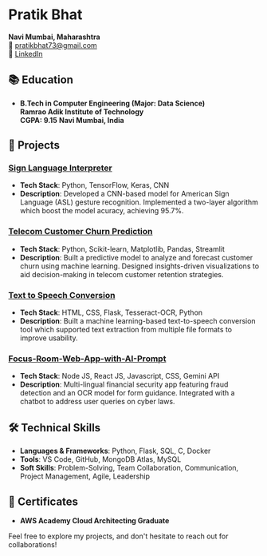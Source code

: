 

# Pratik Bhat

**Navi Mumbai, Maharashtra**  
📧 [pratikbhat73@gmail.com](mailto:pratikbhat73@gmail.com)  
💼 [LinkedIn](https://www.linkedin.com/in/pratikb10) 

## 📚 Education
- **B.Tech in Computer Engineering (Major: Data Science)**  
  **Ramrao Adik Institute of Technology**  
  **CGPA: 9.15**
  **Navi Mumbai, India**

## 💼 Projects

### [Sign Language Interpreter](https://github.com/PratikB30/Sign-Language-Interpreter-using-CNN)
- **Tech Stack**: Python, TensorFlow, Keras, CNN
- **Description**: Developed a CNN-based model for American Sign Language (ASL) gesture recognition. Implemented a two-layer algorithm which boost the model acuracy, achieving 95.7%.

### [Telecom Customer Churn Prediction](https://github.com/PratikB30/Telecom-Churn-Prediction)
- **Tech Stack**: Python, Scikit-learn, Matplotlib, Pandas, Streamlit
- **Description**: Built a predictive model to analyze and forecast customer churn using machine learning. Designed insights-driven visualizations to aid decision-making in telecom customer retention strategies.

### [Text to Speech Conversion](https://github.com/PratikB30/Text-to-Speech-Convertor)
- **Tech Stack**: HTML, CSS, Flask, Tesseract-OCR, Python
- **Description**: Built a machine learning-based text-to-speech conversion tool which supported text extraction from multiple file formats to improve usability.

### [Focus-Room-Web-App-with-AI-Prompt](https://github.com/PratikB30/Focus-Room-Web-App-with-AI-Prompt)
- **Tech Stack**: Node JS, React JS, Javascript, CSS, Gemini API
- **Description**: Multi-lingual financial security app featuring fraud detection and an OCR model for form guidance. Integrated with a chatbot to address user queries on cyber laws.

## 🛠️ Technical Skills
- **Languages & Frameworks**: Python, Flask, SQL, C, Docker
- **Tools**: VS Code, GitHub, MongoDB Atlas, MySQL
- **Soft Skills**: Problem-Solving, Team Collaboration, Communication, Project Management, Agile, Leadership

## 📜 Certificates
- **AWS Academy Cloud Architecting Graduate**

Feel free to explore my projects, and don't hesitate to reach out for collaborations!
